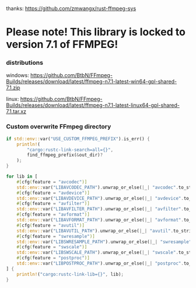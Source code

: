 thanks: https://github.com/zmwangx/rust-ffmpeg-sys

# Please note! This library is locked to version 7.1 of FFMPEG!

### distributions

windows: https://github.com/BtbN/FFmpeg-Builds/releases/download/latest/ffmpeg-n7.1-latest-win64-gpl-shared-7.1.zip

linux: https://github.com/BtbN/FFmpeg-Builds/releases/download/latest/ffmpeg-n7.1-latest-linux64-gpl-shared-7.1.tar.xz

### Custom overwrite FFmpeg directory

```rust
if std::env::var("USE_CUSTOM_FFMPEG_PREFIX").is_err() {
    println!(
        "cargo:rustc-link-search=all={}",
        find_ffmpeg_prefix(&out_dir)?
    );
}

for lib in [
    #[cfg(feature = "avcodec")]
    std::env::var("LIBAVCODEC_PATH").unwrap_or_else(|_| "avcodec".to_string()),
    #[cfg(feature = "avdevice")]
    std::env::var("LIBAVDEVICE_PATH").unwrap_or_else(|_| "avdevice".to_string()),
    #[cfg(feature = "avfilter")]
    std::env::var("LIBAVFILTER_PATH").unwrap_or_else(|_| "avfilter".to_string()),
    #[cfg(feature = "avformat")]
    std::env::var("LIBAVFORMAT_PATH").unwrap_or_else(|_| "avformat".to_string()),
    #[cfg(feature = "avutil")]
    std::env::var("LIBAVUTIL_PATH").unwrap_or_else(|_| "avutil".to_string()),
    #[cfg(feature = "swresample")]
    std::env::var("LIBSWRESAMPLE_PATH").unwrap_or_else(|_| "swresample".to_string()),
    #[cfg(feature = "swscale")]
    std::env::var("LIBSWSCALE_PATH").unwrap_or_else(|_| "swscale".to_string()),
    #[cfg(feature = "postproc")]
    std::env::var("LIBPOSTPROC_PATH").unwrap_or_else(|_| "postproc".to_string()),
] {
    println!("cargo:rustc-link-lib={}", lib);
}
```
